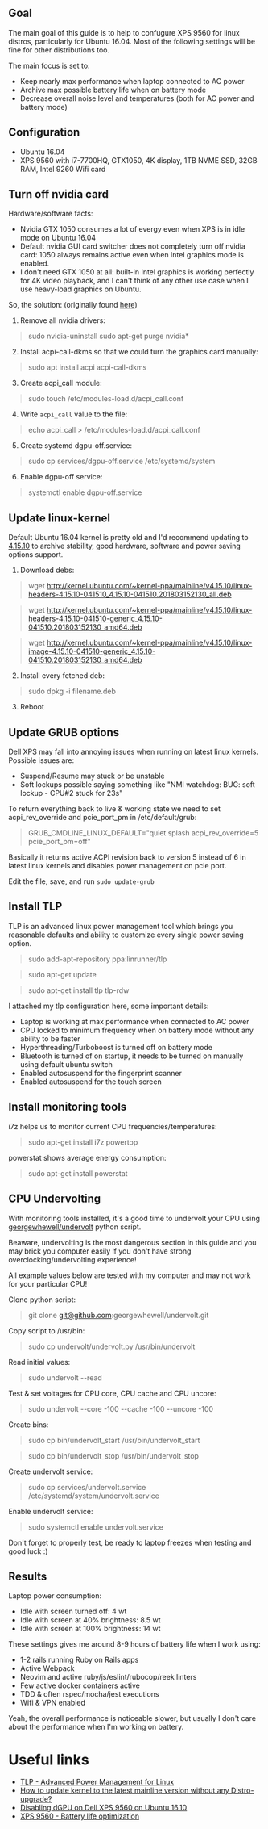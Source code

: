 ## Goal

The main goal of this guide is to help to confugure XPS 9560 for linux distros, particularly for
Ubuntu 16.04. Most of the following settings will be fine for other distributions too.

The main focus is set to:

* Keep nearly max performance when laptop connected to AC power
* Archive max possible battery life when on battery mode
* Decrease overall noise level and temperatures (both for AC power and battery mode)

## Configuration

* Ubuntu 16.04
* XPS 9560 with i7-7700HQ, GTX1050, 4K display, 1TB NVME SSD, 32GB RAM, Intel 9260 Wifi card

## Turn off nvidia card

Hardware/software facts:

* Nvidia GTX 1050 consumes a lot of evergy even when XPS is in idle mode on Ubuntu 16.04
* Default nvidia GUI card switcher does not completely turn off nvidia card: 1050 always remains
active even when Intel graphics mode is enabled.
* I don't need GTX 1050 at all: built-in Intel graphics is working perfectly for 4K video playback,
and I can't think of any other use case when I use heavy-load graphics on Ubuntu.

So, the solution: (originally found [here](https://gist.github.com/jseris/a740f6a3fb0d18064e26dc66f9be4f1d))

1. Remove all nvidia drivers:

> sudo nvidia-uninstall
> sudo apt-get purge nvidia*

2. Install acpi-call-dkms so that we could turn the graphics card manually:

> sudo apt install acpi acpi-call-dkms

3. Create acpi_call module:

> sudo touch /etc/modules-load.d/acpi_call.conf

4. Write `acpi_call` value to the file:
> echo acpi_call > /etc/modules-load.d/acpi_call.conf

5. Create systemd dgpu-off.service:

> sudo cp services/dgpu-off.service /etc/systemd/system

6. Enable dgpu-off service:

> systemctl enable dgpu-off.service

## Update linux-kernel

Default Ubuntu 16.04 kernel is pretty old and I'd recommend updating to
[4.15.10](http://kernel.ubuntu.com/~kernel-ppa/mainline/v4.15.10) to archive stability, good 
hardware, software and power saving options support.

1. Download debs:

> wget http://kernel.ubuntu.com/~kernel-ppa/mainline/v4.15.10/linux-headers-4.15.10-041510_4.15.10-041510.201803152130_all.deb

> wget http://kernel.ubuntu.com/~kernel-ppa/mainline/v4.15.10/linux-headers-4.15.10-041510-generic_4.15.10-041510.201803152130_amd64.deb<Paste>

> wget http://kernel.ubuntu.com/~kernel-ppa/mainline/v4.15.10/linux-image-4.15.10-041510-generic_4.15.10-041510.201803152130_amd64.deb

2. Install every fetched deb:

> sudo dpkg -i filename.deb

3. Reboot

## Update GRUB options

Dell XPS may fall into annoying issues when running on latest linux kernels. Possible issues are:

* Suspend/Resume may stuck or be unstable
* Soft lockups possible saying something like "NMI watchdog: BUG: soft lockup - CPU#2 stuck for 23s"

To return everything back to live & working state we need to set acpi_rev_override and pcie_port_pm
in /etc/default/grub:

> GRUB_CMDLINE_LINUX_DEFAULT="quiet splash acpi_rev_override=5 pcie_port_pm=off"

Basically it returns active ACPI revision back to version 5 instead of 6 in latest linux kernels
and disables power management on pcie port.

Edit the file, save, and run `sudo update-grub`

## Install TLP

TLP is an advanced linux power management tool which brings you reasonable defaults and ability to
customize every single power saving option.

> sudo add-apt-repository ppa:linrunner/tlp

> sudo apt-get update

> sudo apt-get install tlp tlp-rdw

I attached my tlp configuration here, some important details:

* Laptop is working at max performance when connected to AC power
* CPU locked to minimum frequency when on battery mode without any ability to be faster
* Hyperthreading/Turboboost is turned off on battery mode
* Bluetooth is turned of on startup, it needs to be turned on manually using default ubuntu switch
* Enabled autosuspend for the fingerprint scanner
* Enabled autosuspend for the touch screen

## Install monitoring tools

i7z helps us to monitor current CPU frequencies/temperatures:

> sudo apt-get install i7z powertop

powerstat shows average energy consumption:

> sudo apt-get install powerstat

## CPU Undervolting

With monitoring tools installed, it's a good time to undervolt your CPU using
[georgewhewell/undervolt](https://github.com/georgewhewell/undervolt) python script.

Beaware, undervolting is the most dangerous section in this guide and you may brick you computer
easily if you don't have strong overclocking/undervolting experience!

All example values below are tested with my computer and may not work for your particular CPU!

Clone python script:

> git clone git@github.com:georgewhewell/undervolt.git

Copy script to /usr/bin:

> sudo cp undervolt/undervolt.py /usr/bin/undervolt

Read initial values:

> sudo undervolt --read

Test & set voltages for CPU core, CPU cache and CPU uncore:

> sudo undervolt --core -100 --cache -100 --uncore -100

Create bins:

> sudo cp bin/undervolt_start /usr/bin/undervolt_start

> sudo cp bin/undervolt_stop /usr/bin/undervolt_stop

Create undervolt service:

> sudo cp services/undervolt.service /etc/systemd/system/undervolt.service

Enable undervolt service:

> sudo systemctl enable undervolt.service

Don't forget to properly test, be ready to laptop freezes when testing and good luck :)

## Results

Laptop power consumption:

* Idle with screen turned off: 4 wt
* Idle with screen at 40% brightness: 8.5 wt
* Idle with screen at 100% brightness: 14 wt

These settings gives me around 8-9 hours of battery life when I work using:

* 1-2 rails running Ruby on Rails apps 
* Active Webpack
* Neovim and active ruby/js/eslint/rubocop/reek linters
* Few active docker containers active
* TDD & often rspec/mocha/jest executions
* Wifi & VPN enabled

Yeah, the overall performance is noticeable slower, but usually I don't care about the performance 
when I'm working on battery.

# Useful links

* [TLP - Advanced Power Management for Linux](https://github.com/linrunner/TLP)
* [How to update kernel to the latest mainline version without any Distro-upgrade?](https://askubuntu.com/questions/119080/how-to-update-kernel-to-the-latest-mainline-version-without-any-distro-upgrade)
* [Disabling dGPU on Dell XPS 9560 on Ubuntu 16.10](https://gist.github.com/jseris/a740f6a3fb0d18064e26dc66f9be4f1d)
* [XPS 9560 - Battery life optimization](https://www.reddit.com/r/Dell/comments/5y3rii/xps_9560_battery_life_optimization_and_fan/)
